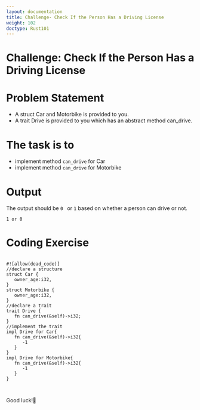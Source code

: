 ```yaml
---
layout: documentation
title: Challenge- Check If the Person Has a Driving License
weight: 102
doctype: Rust101
---
```



# Challenge: Check If the Person Has a Driving License

# Problem Statement 
- A struct Car and Motorbike is provided to you.
- A trait Drive is provided to you which has an abstract method can_drive.

# The task is to
   - implement method `can_drive` for Car
   - implement method `can_drive` for Motorbike
   
# Output 

The output should be `0 ` or `1` based on whether a person can drive or not.

```
1 or 0
```

# Coding Exercise 


```

#![allow(dead_code)] 
//declare a structure
struct Car {
   owner_age:i32,
}
struct Motorbike {
   owner_age:i32,
}
//declare a trait
trait Drive {
   fn can_drive(&self)->i32;
}
//implement the trait
impl Drive for Car{
   fn can_drive(&self)->i32{
      -1
   }
}
impl Drive for Motorbike{
   fn can_drive(&self)->i32{
      -1
   }
}
 


```
Good luck!🤞


   
   
